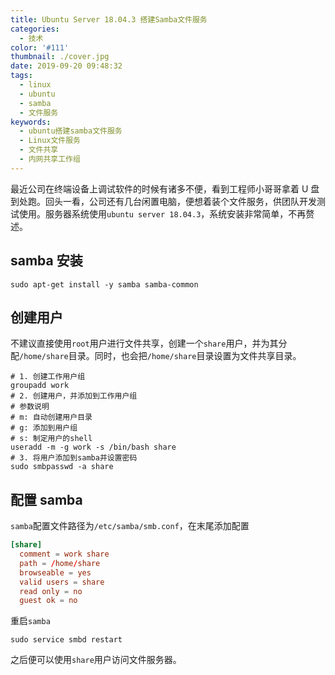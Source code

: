 ```yaml
---
title: Ubuntu Server 18.04.3 搭建Samba文件服务
categories:
  - 技术
color: '#111'
thumbnail: ./cover.jpg
date: 2019-09-20 09:48:32
tags:
  - linux
  - ubuntu
  - samba
  - 文件服务
keywords:
  - ubuntu搭建samba文件服务
  - Linux文件服务
  - 文件共享
  - 内网共享工作组
---
```


最近公司在终端设备上调试软件的时候有诸多不便，看到工程师小哥哥拿着 U 盘到处跑。回头一看，公司还有几台闲置电脑，便想着装个文件服务，供团队开发测试使用。服务器系统使用`ubuntu server 18.04.3`，系统安装非常简单，不再赘述。

<!-- more -->

## samba 安装

```shell
sudo apt-get install -y samba samba-common
```

## 创建用户

不建议直接使用`root`用户进行文件共享，创建一个`share`用户，并为其分配`/home/share`目录。同时，也会把`/home/share`目录设置为文件共享目录。

```shell
# 1. 创建工作用户组
groupadd work
# 2. 创建用户，并添加到工作用户组
# 参数说明
# m: 自动创建用户目录
# g: 添加到用户组
# s: 制定用户的shell
useradd -m -g work -s /bin/bash share
# 3. 将用户添加到samba并设置密码
sudo smbpasswd -a share
```

## 配置 samba

`samba`配置文件路径为`/etc/samba/smb.conf`，在末尾添加配置

```conf
[share]
  comment = work share
  path = /home/share
  browseable = yes
  valid users = share
  read only = no
  guest ok = no
```

重启`samba`

```shell
sudo service smbd restart
```

之后便可以使用`share`用户访问文件服务器。
